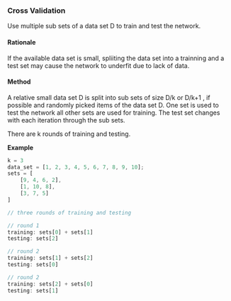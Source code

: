 ### Cross Validation

Use multiple sub sets of a data set D to train and test the network.

#### Rationale

If the available data set is small, spliiting the data set into a trainning and a test set
may cause the network to underfit due to lack of data.

#### Method

A relative small data set D is split into sub sets of size D/k or D/k+1 , if possible and randomly picked
items of the data set D.
One set is used to test the network all other sets are used for training.
The test set changes with each iteration through the sub sets.

There are k rounds of training and testing.

**Example**

```rust
k = 3
data_set = [1, 2, 3, 4, 5, 6, 7, 8, 9, 10];
sets = [
    [9, 4, 6, 2],
    [1, 10, 8],
    [3, 7, 5]
]

// three rounds of training and testing

// round 1
training: sets[0] + sets[1]
testing: sets[2]

// round 2
training: sets[1] + sets[2]
testing: sets[0]

// round 2
training: sets[2] + sets[0]
testing: sets[1]
```